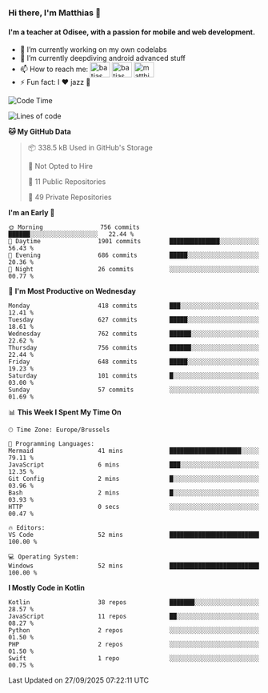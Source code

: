 ### Hi there, I'm Matthias 👋

#### I'm a teacher at Odisee, with a passion for mobile and web development.

- 🔭 I’m currently working on my own codelabs
- 🌱 I’m currently deepdiving android advanced stuff
- 📫 How to reach me: <a href="https://dev.to/batjas" target="_blank"><img align="center" src="https://raw.githubusercontent.com/rahuldkjain/github-profile-readme-generator/master/src/images/icons/Social/devto.svg" alt="batjas" height="30" width="40" /></a>
<a href="https://twitter.com/batjas" target="_blank"><img align="center" src="https://raw.githubusercontent.com/rahuldkjain/github-profile-readme-generator/master/src/images/icons/Social/twitter.svg" alt="batjas" height="30" width="40" /></a>
<a href="https://linkedin.com/in/matthiasdruwé" target="_blank"><img align="center" src="https://raw.githubusercontent.com/rahuldkjain/github-profile-readme-generator/master/src/images/icons/Social/linked-in-alt.svg" alt="matthiasdruwé" height="30" width="40" /></a>
- ⚡ Fun fact: I ❤ jazz 🎷


<!--START_SECTION:waka-->
![Code Time](http://img.shields.io/badge/Code%20Time-1%2C478%20hrs%2044%20mins-blue)

![Lines of code](https://img.shields.io/badge/From%20Hello%20World%20I%27ve%20Written-8.5%20million%20lines%20of%20code-blue)

**🐱 My GitHub Data** 

> 📦 338.5 kB Used in GitHub's Storage 
 > 
> 🚫 Not Opted to Hire
 > 
> 📜 11 Public Repositories 
 > 
> 🔑 49 Private Repositories 
 > 
**I'm an Early 🐤** 

```text
🌞 Morning                756 commits         ██████░░░░░░░░░░░░░░░░░░░   22.44 % 
🌆 Daytime                1901 commits        ██████████████░░░░░░░░░░░   56.43 % 
🌃 Evening                686 commits         █████░░░░░░░░░░░░░░░░░░░░   20.36 % 
🌙 Night                  26 commits          ░░░░░░░░░░░░░░░░░░░░░░░░░   00.77 % 
```
📅 **I'm Most Productive on Wednesday** 

```text
Monday                   418 commits         ███░░░░░░░░░░░░░░░░░░░░░░   12.41 % 
Tuesday                  627 commits         █████░░░░░░░░░░░░░░░░░░░░   18.61 % 
Wednesday                762 commits         ██████░░░░░░░░░░░░░░░░░░░   22.62 % 
Thursday                 756 commits         ██████░░░░░░░░░░░░░░░░░░░   22.44 % 
Friday                   648 commits         █████░░░░░░░░░░░░░░░░░░░░   19.23 % 
Saturday                 101 commits         █░░░░░░░░░░░░░░░░░░░░░░░░   03.00 % 
Sunday                   57 commits          ░░░░░░░░░░░░░░░░░░░░░░░░░   01.69 % 
```


📊 **This Week I Spent My Time On** 

```text
🕑︎ Time Zone: Europe/Brussels

💬 Programming Languages: 
Mermaid                  41 mins             ████████████████████░░░░░   79.11 % 
JavaScript               6 mins              ███░░░░░░░░░░░░░░░░░░░░░░   12.35 % 
Git Config               2 mins              █░░░░░░░░░░░░░░░░░░░░░░░░   03.96 % 
Bash                     2 mins              █░░░░░░░░░░░░░░░░░░░░░░░░   03.93 % 
HTTP                     0 secs              ░░░░░░░░░░░░░░░░░░░░░░░░░   00.47 % 

🔥 Editors: 
VS Code                  52 mins             █████████████████████████   100.00 % 

💻 Operating System: 
Windows                  52 mins             █████████████████████████   100.00 % 
```

**I Mostly Code in Kotlin** 

```text
Kotlin                   38 repos            ███████░░░░░░░░░░░░░░░░░░   28.57 % 
JavaScript               11 repos            ██░░░░░░░░░░░░░░░░░░░░░░░   08.27 % 
Python                   2 repos             ░░░░░░░░░░░░░░░░░░░░░░░░░   01.50 % 
PHP                      2 repos             ░░░░░░░░░░░░░░░░░░░░░░░░░   01.50 % 
Swift                    1 repo              ░░░░░░░░░░░░░░░░░░░░░░░░░   00.75 % 
```




 Last Updated on 27/09/2025 07:22:11 UTC
<!--END_SECTION:waka-->
